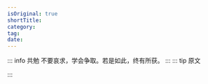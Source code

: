 ```yaml
---
isOriginal: true
shortTitle: 
category:
tag:
date:
---
```

::: info 共勉
不要哀求，学会争取。若是如此，终有所获。
:::
::: tip 原文

:::

<Share colorful />